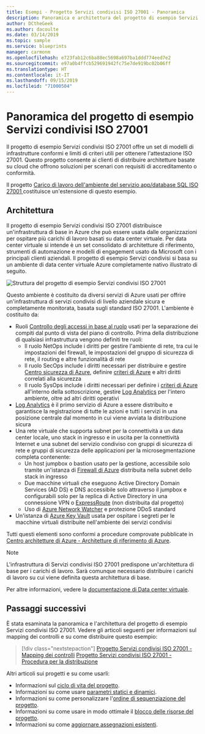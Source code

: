 ```yaml
---
title: Esempi - Progetto Servizi condivisi ISO 27001 - Panoramica
description: Panoramica e architettura del progetto di esempio Servizi condivisi ISO 27001.
author: DCtheGeek
ms.author: dacoulte
ms.date: 03/14/2019
ms.topic: sample
ms.service: blueprints
manager: carmonm
ms.openlocfilehash: e723fab12c6ba88ec5698a697ba1ddd774eed7e2
ms.sourcegitcommit: e97a0b4ffcb529691942fc75e7de919bc02b06ff
ms.translationtype: HT
ms.contentlocale: it-IT
ms.lasthandoff: 09/15/2019
ms.locfileid: "71000504"
---
```

# <a name="overview-of-the-iso-27001-shared-services-blueprint-sample"></a>Panoramica del progetto di esempio Servizi condivisi ISO 27001

Il progetto di esempio Servizi condivisi ISO 27001 offre un set di modelli di infrastrutture conformi e limiti di criteri utili per ottenere l'attestazione ISO 27001. Questo progetto consente ai clienti di distribuire architetture basate su cloud che offrono soluzioni per scenari con requisiti di accreditamento o conformità.

Il progetto [Carico di lavoro dell'ambiente del servizio app/database SQL ISO 27001 ](../iso27001-ase-sql-workload/index.md) costituisce un'estensione di questo esempio.

## <a name="architecture"></a>Architettura

Il progetto di esempio Servizi condivisi ISO 27001 distribuisce un'infrastruttura di base in Azure che può essere usata dalle organizzazioni per ospitare più carichi di lavoro basati su data center virtuale.
Per data center virtuale si intende è un set consolidato di architetture di riferimento, strumenti di automazione e modelli di engagement usato da Microsoft con i principali clienti aziendali. Il progetto di esempio Servizi condivisi si basa su un ambiente di data center virtuale Azure completamente nativo illustrato di seguito.

![Struttura del progetto di esempio Servizi condivisi ISO 27001](../../media/sample-iso27001-shared/iso27001-shared-services-blueprint-sample-design.png)

Questo ambiente è costituito da diversi servizi di Azure usati per offrire un'infrastruttura di servizi condivisi di livello aziendale sicura e completamente monitorata, basata sugli standard ISO 27001. L'ambiente è costituito da:

- Ruoli [Controllo degli accessi in base al ruolo](../../../../role-based-access-control/overview.md) usati per la separazione dei compiti dal punto di vista del piano di controllo. Prima della distribuzione di qualsiasi infrastruttura vengono definiti tre ruoli:
  - Il ruolo NetOps include i diritti per gestire l'ambiente di rete, tra cui le impostazioni del firewall, le impostazioni del gruppo di sicurezza di rete, il routing e altre funzionalità di rete
  - Il ruolo SecOps include i diritti necessari per distribuire e gestire [Centro sicurezza di Azure](../../../../security-center/security-center-intro.md), definire [criteri di Azure](../../../policy/overview.md) e altri diritti correlati alla sicurezza
  - Il ruolo SysOps include i diritti necessari per definire i [criteri di Azure](../../../policy/overview.md) all'interno della sottoscrizione, gestire [Log Analytics](../../../../azure-monitor/overview.md) per l'intero ambiente, oltre ad altri diritti operativi
- [Log Analytics](../../../../azure-monitor/overview.md) è il primo servizio di Azure a essere distribuito e garantisce la registrazione di tutte le azioni e tutti i servizi in una posizione centrale dal momento in cui viene avviata la distribuzione sicura
- Una rete virtuale che supporta subnet per la connettività a un data center locale, uno stack in ingresso e in uscita per la connettività Internet e una subnet del servizio condiviso con gruppi di sicurezza di rete e gruppi di sicurezza delle applicazioni per la microsegmentazione completa contenente:
  - Un host jumpbox o bastion usato per la gestione, accessibile solo tramite un'istanza di [Firewall di Azure](../../../../firewall/overview.md) distribuita nella subnet dello stack in ingresso
  - Due macchine virtuali che eseguono Active Directory Domain Services (AD DS) e DNS accessibile solo attraverso il jumpbox e configurabili solo per la replica di Active Directory in una connessione VPN o [ExpressRoute](../../../../expressroute/expressroute-introduction.md) (non distribuita dal progetto)
  - Uso di [Azure Network Watcher](../../../../network-watcher/network-watcher-monitoring-overview.md) e protezione DDoS standard
- Un'istanza di [Azure Key Vault](../../../../key-vault/key-vault-overview.md) usata per ospitare i segreti per le macchine virtuali distribuite nell'ambiente dei servizi condivisi

Tutti questi elementi sono conformi a procedure comprovate pubblicate in [Centro architetture di Azure - Architetture di riferimento di Azure](/azure/architecture/reference-architectures/).

> [!NOTE]
> L'infrastruttura di Servizi condivisi ISO 27001 predispone un'architettura di base per i carichi di lavoro.
> Sarà comunque necessario distribuire i carichi di lavoro su cui viene definita questa architettura di base.

Per altre informazioni, vedere la [documentazione di Data center virtuale](/azure/architecture/vdc/).

## <a name="next-steps"></a>Passaggi successivi

È stata esaminata la panoramica e l'architettura del progetto di esempio Servizi condivisi ISO 27001.
Vedere gli articoli seguenti per informazioni sul mapping dei controlli e su come distribuire questo esempio:

> [!div class="nextstepaction"]
> [Progetto Servizi condivisi ISO 27001 - Mapping dei controlli](./control-mapping.md)
> [Progetto Servizi condivisi ISO 27001 - Procedura per la distribuzione](./deploy.md)

Altri articoli sui progetti e su come usarli:

- Informazioni sul [ciclo di vita del progetto](../../concepts/lifecycle.md).
- Informazioni su come usare [parametri statici e dinamici](../../concepts/parameters.md).
- Informazioni su come personalizzare l'[ordine di sequenziazione del progetto](../../concepts/sequencing-order.md).
- Informazioni su come usare in modo ottimale il [blocco delle risorse del progetto](../../concepts/resource-locking.md).
- Informazioni su come [aggiornare assegnazioni esistenti](../../how-to/update-existing-assignments.md).